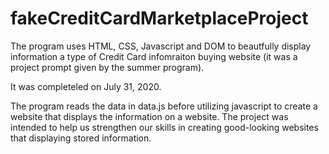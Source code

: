 # fakeCreditCardMarketplaceProject


The program uses HTML, CSS, Javascript and DOM to beautfully display information a type of Credit Card infomraiton buying website
(it was a project prompt given by the summer program).

It was completeled on July 31, 2020.

The program reads the data in data.js before utilizing javascript to create a website that displays the information on a website. The project was intended to help us strengthen our skills in creating good-looking websites that displaying stored information. 
